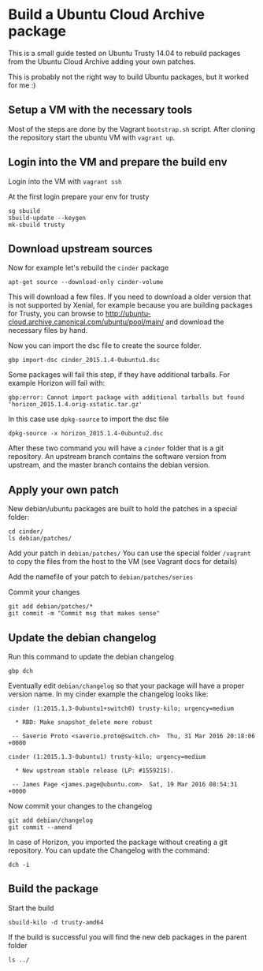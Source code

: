 # Build a Ubuntu Cloud Archive package

This is a small guide tested on Ubuntu Trusty 14.04 to rebuild
packages from the Ubuntu Cloud Archive adding your own patches.

This is probably not the right way to build Ubuntu packages, but
it worked for me :)

## Setup a VM with the necessary tools

Most of the steps are done by the Vagrant `bootstrap.sh` script.
After cloning the repository start the ubuntu VM with `vagrant up`.

## Login into the VM and prepare the build env

Login into the VM with `vagrant ssh`

At the first login prepare your env for trusty
```
sg sbuild
sbuild-update --keygen
mk-sbuild trusty
```

## Download upstream sources

Now for example let's rebuild the `cinder` package

```
apt-get source --download-only cinder-volume
```

This will download a few files.
If you need to download a older version that is not supported by Xenial, for example because you are building packages for Trusty, you can browse to http://ubuntu-cloud.archive.canonical.com/ubuntu/pool/main/ and download the necessary files by hand.

Now you can import the dsc file to create the source folder.

```
gbp import-dsc cinder_2015.1.4-0ubuntu1.dsc
```

Some packages will fail this step, if they have additional tarballs.
For example Horizon will fail with:

```
gbp:error: Cannot import package with additional tarballs but found 'horizon_2015.1.4.orig-xstatic.tar.gz'
```

In this case use `dpkg-source` to import the dsc file

```
dpkg-source -x horizon_2015.1.4-0ubuntu2.dsc
```

After these two command you will have a `cinder` folder that is a git
repository. An upstream branch contains the software version from upstream,
and the master branch contains the debian version.

## Apply your own patch


New debian/ubuntu packages are built to hold the patches in a special folder:

```
cd cinder/
ls debian/patches/
```

Add your patch in `debian/patches/`
You can use the special folder `/vagrant` to copy the files from the host to
the VM (see Vagrant docs for details)

Add the namefile of your patch to `debian/patches/series`

Commit your changes
```
git add debian/patches/*
git commit -m "Commit msg that makes sense"
```

## Update the debian changelog

Run this command to update the debian changelog

`gbp dch`

Eventually edit `debian/changelog` so that your package will have a proper
version name. In my cinder example the changelog looks like:
```
cinder (1:2015.1.3-0ubuntu1+switch0) trusty-kilo; urgency=medium

  * RBD: Make snapshot_delete more robust

 -- Saverio Proto <saverio.proto@switch.ch>  Thu, 31 Mar 2016 20:18:06 +0000

cinder (1:2015.1.3-0ubuntu1) trusty-kilo; urgency=medium

  * New upstream stable release (LP: #1559215).

 -- James Page <james.page@ubuntu.com>  Sat, 19 Mar 2016 08:54:31 +0000

```

Now commit your changes to the changelog

```
git add debian/changelog
git commit --amend
```

In case of Horizon, you imported the package without creating a git repository. You can update the Changelog with the command:
```
dch -i
```

## Build the package

Start the build

```
sbuild-kilo -d trusty-amd64
```

If the build is successful you will find the new deb packages in the parent folder

`ls ../`
